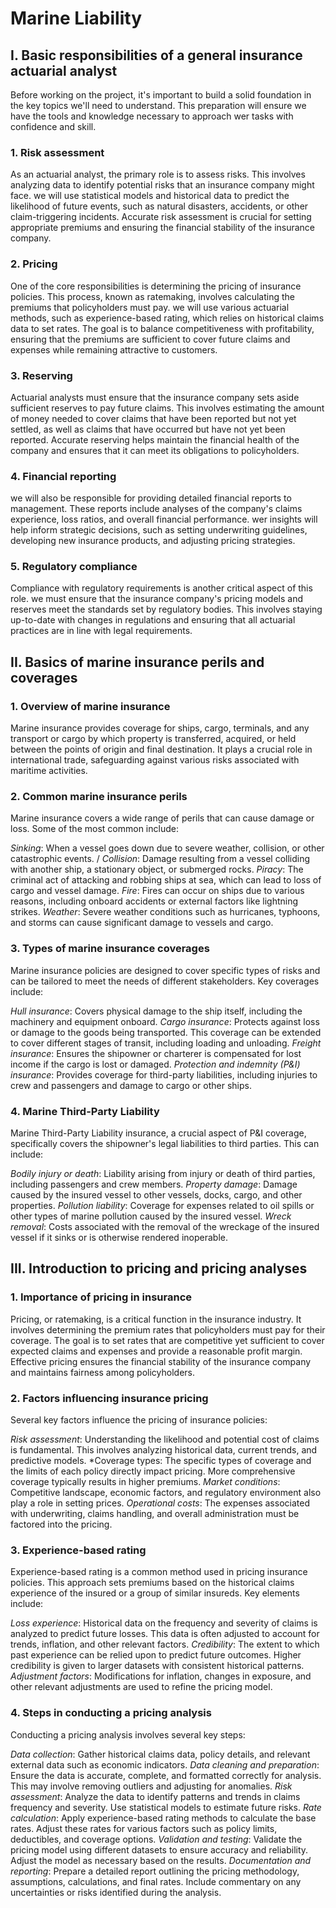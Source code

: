 # Marine Liability

## I. Basic responsibilities of a general insurance actuarial analyst
Before working on the project, it's important to build a solid foundation in the key topics we'll need to understand. This preparation will ensure we have the tools and knowledge necessary to approach wer tasks with confidence and skill.

### 1. Risk assessment

As an actuarial analyst, the primary role is to assess risks. This involves analyzing data to identify potential risks that an insurance company might face. we will use statistical models and historical data to predict the likelihood of future events, such as natural disasters, accidents, or other claim-triggering incidents. Accurate risk assessment is crucial for setting appropriate premiums and ensuring the financial stability of the insurance company.

### 2. Pricing

One of the core responsibilities is determining the pricing of insurance policies. This process, known as ratemaking, involves calculating the premiums that policyholders must pay. we will use various actuarial methods, such as experience-based rating, which relies on historical claims data to set rates. The goal is to balance competitiveness with profitability, ensuring that the premiums are sufficient to cover future claims and expenses while remaining attractive to customers.

### 3. Reserving

Actuarial analysts must ensure that the insurance company sets aside sufficient reserves to pay future claims. This involves estimating the amount of money needed to cover claims that have been reported but not yet settled, as well as claims that have occurred but have not yet been reported. Accurate reserving helps maintain the financial health of the company and ensures that it can meet its obligations to policyholders.

### 4. Financial reporting

we will also be responsible for providing detailed financial reports to management. These reports include analyses of the company's claims experience, loss ratios, and overall financial performance. wer insights will help inform strategic decisions, such as setting underwriting guidelines, developing new insurance products, and adjusting pricing strategies.

### 5. Regulatory compliance

Compliance with regulatory requirements is another critical aspect of this role. we must ensure that the insurance company's pricing models and reserves meet the standards set by regulatory bodies. This involves staying up-to-date with changes in regulations and ensuring that all actuarial practices are in line with legal requirements.

## II. Basics of marine insurance perils and coverages

### 1. Overview of marine insurance

Marine insurance provides coverage for ships, cargo, terminals, and any transport or cargo by which property is transferred, acquired, or held between the points of origin and final destination. It plays a crucial role in international trade, safeguarding against various risks associated with maritime activities.

### 2. Common marine insurance perils

Marine insurance covers a wide range of perils that can cause damage or loss. Some of the most common include:

*Sinking*: When a vessel goes down due to severe weather, collision, or other catastrophic events. /
*Collision*: Damage resulting from a vessel colliding with another ship, a stationary object, or submerged rocks.
*Piracy*: The criminal act of attacking and robbing ships at sea, which can lead to loss of cargo and vessel damage.
*Fire*: Fires can occur on ships due to various reasons, including onboard accidents or external factors like lightning strikes.
*Weather*: Severe weather conditions such as hurricanes, typhoons, and storms can cause significant damage to vessels and cargo.

### 3. Types of marine insurance coverages

Marine insurance policies are designed to cover specific types of risks and can be tailored to meet the needs of different stakeholders. Key coverages include:

*Hull insurance*: Covers physical damage to the ship itself, including the machinery and equipment onboard.
*Cargo insurance*: Protects against loss or damage to the goods being transported. This coverage can be extended to cover different stages of transit, including loading and unloading.
*Freight insurance*: Ensures the shipowner or charterer is compensated for lost income if the cargo is lost or damaged.
*Protection and indemnity (P&I) insurance*: Provides coverage for third-party liabilities, including injuries to crew and passengers and damage to cargo or other ships.

### 4. Marine Third-Party Liability

Marine Third-Party Liability insurance, a crucial aspect of P&I coverage, specifically covers the shipowner's legal liabilities to third parties. This can include:

*Bodily injury or death*: Liability arising from injury or death of third parties, including passengers and crew members.
*Property damage*: Damage caused by the insured vessel to other vessels, docks, cargo, and other properties.
*Pollution liability*: Coverage for expenses related to oil spills or other types of marine pollution caused by the insured vessel.
*Wreck removal*: Costs associated with the removal of the wreckage of the insured vessel if it sinks or is otherwise rendered inoperable.

## III. Introduction to pricing and pricing analyses

### 1. Importance of pricing in insurance

Pricing, or ratemaking, is a critical function in the insurance industry. It involves determining the premium rates that policyholders must pay for their coverage. The goal is to set rates that are competitive yet sufficient to cover expected claims and expenses and provide a reasonable profit margin. Effective pricing ensures the financial stability of the insurance company and maintains fairness among policyholders.

### 2. Factors influencing insurance pricing

Several key factors influence the pricing of insurance policies:

*Risk assessment*: Understanding the likelihood and potential cost of claims is fundamental. This involves analyzing historical data, current trends, and predictive models.
*Coverage types: The specific types of coverage and the limits of each policy directly impact pricing. More comprehensive coverage typically results in higher premiums.
*Market conditions*: Competitive landscape, economic factors, and regulatory environment also play a role in setting prices.
*Operational costs*: The expenses associated with underwriting, claims handling, and overall administration must be factored into the pricing.

### 3. Experience-based rating

Experience-based rating is a common method used in pricing insurance policies. This approach sets premiums based on the historical claims experience of the insured or a group of similar insureds. Key elements include:

*Loss experience*: Historical data on the frequency and severity of claims is analyzed to predict future losses. This data is often adjusted to account for trends, inflation, and other relevant factors.
*Credibility*: The extent to which past experience can be relied upon to predict future outcomes. Higher credibility is given to larger datasets with consistent historical patterns.
*Adjustment factors*: Modifications for inflation, changes in exposure, and other relevant adjustments are used to refine the pricing model.

### 4. Steps in conducting a pricing analysis

Conducting a pricing analysis involves several key steps:

*Data collection*: Gather historical claims data, policy details, and relevant external data such as economic indicators.
*Data cleaning and preparation*: Ensure the data is accurate, complete, and formatted correctly for analysis. This may involve removing outliers and adjusting for anomalies.
*Risk assessment*: Analyze the data to identify patterns and trends in claims frequency and severity. Use statistical models to estimate future risks.
*Rate calculation*: Apply experience-based rating methods to calculate the base rates. Adjust these rates for various factors such as policy limits, deductibles, and coverage options.
*Validation and testing*: Validate the pricing model using different datasets to ensure accuracy and reliability. Adjust the model as necessary based on the results.
*Documentation and reporting*: Prepare a detailed report outlining the pricing methodology, assumptions, calculations, and final rates. Include commentary on any uncertainties or risks identified during the analysis.
